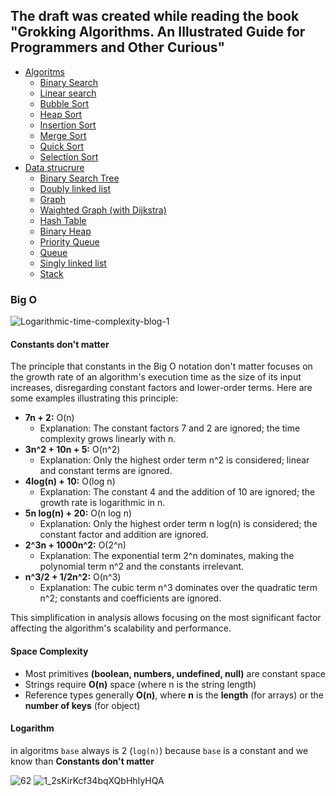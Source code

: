 ## The draft was created while reading the book "Grokking Algorithms. An Illustrated Guide for Programmers and Other Curious"

 - [Algoritms](https://github.com/neskor-b/Algoritms-and-data-structure/tree/main/src/algoritms)
    - [Binary Search](https://github.com/neskor-b/Algoritms-and-data-structure/tree/main/src/algoritms/list-search/binary-search)
    - [Linear search](https://github.com/neskor-b/Algoritms-and-data-structure/tree/main/src/algoritms/list-search/linear-search)
    - [Bubble Sort](https://github.com/neskor-b/Algoritms-and-data-structure/tree/main/src/algoritms/sort/bubble-sort)
    - [Heap Sort](https://github.com/neskor-b/Algoritms-and-data-structure/tree/main/src/algoritms/sort/heap)
    - [Insertion Sort](https://github.com/neskor-b/Algoritms-and-data-structure/tree/main/src/algoritms/sort/insertion-sort)
    - [Merge Sort](https://github.com/neskor-b/Algoritms-and-data-structure/tree/main/src/algoritms/sort/merge-sort)
    - [Quick Sort](https://github.com/neskor-b/Algoritms-and-data-structure/tree/main/src/algoritms/sort/quick-sort)
    - [Selection Sort](https://github.com/neskor-b/Algoritms-and-data-structure/tree/main/src/algoritms/sort/selection-sort)
 - [Data strucrure](https://github.com/neskor-b/Algoritms-and-data-structure/tree/main/src/data-strucrure)
    - [Binary Search Tree](https://github.com/neskor-b/Algoritms-and-data-structure/tree/main/src/data-strucrure/binary-search-tree)
    - [Doubly linked list](https://github.com/neskor-b/Algoritms-and-data-structure/tree/main/src/data-strucrure/doubly-linked-list)
    - [Graph](https://github.com/neskor-b/Algoritms-and-data-structure/tree/main/src/data-strucrure/graph)
    - [Waighted Graph (with Dijkstra)](https://github.com/neskor-b/Algoritms-and-data-structure/blob/main/src/data-strucrure/waighted-graph/index.ts)
    - [Hash Table](https://github.com/neskor-b/Algoritms-and-data-structure/tree/main/src/data-strucrure/hash-table)
    - [Binary Heap](https://github.com/neskor-b/Algoritms-and-data-structure/tree/main/src/data-strucrure/max-binary-heap)
    - [Priority Queue](https://github.com/neskor-b/Algoritms-and-data-structure/tree/main/src/data-strucrure/priority-queue)
    - [Queue](https://github.com/neskor-b/Algoritms-and-data-structure/tree/main/src/data-strucrure/queue)
    - [Singly linked list](https://github.com/neskor-b/Algoritms-and-data-structure/tree/main/src/data-strucrure/singly-linked-list)
    - [Stack](https://github.com/neskor-b/Algoritms-and-data-structure/tree/main/src/data-strucrure/stack)

### Big O
![Logarithmic-time-complexity-blog-1](https://github.com/neskor-b/Algoritms-and-data-structure/assets/89013557/131f70b1-0b83-4456-b9db-5dfe770eedac)

#### Constants don't matter

The principle that constants in the Big O notation don't matter focuses on the growth rate of an algorithm's execution time as the size of its input increases, disregarding constant factors and lower-order terms. Here are some examples illustrating this principle:

- **7n + 2:** O(n)
  - Explanation: The constant factors 7 and 2 are ignored; the time complexity grows linearly with n.
- **3n^2 + 10n + 5:** O(n^2)
  - Explanation: Only the highest order term n^2 is considered; linear and constant terms are ignored.
- **4log(n) + 10:** O(log n)
  - Explanation: The constant 4 and the addition of 10 are ignored; the growth rate is logarithmic in n.
- **5n log(n) + 20:** O(n log n)
  - Explanation: Only the highest order term n log(n) is considered; the constant factor and addition are ignored.
- **2^3n + 1000n^2:** O(2^n)
  - Explanation: The exponential term 2^n dominates, making the polynomial term n^2 and the constants irrelevant.
- **n^3/2 + 1/2n^2:** O(n^3)
  - Explanation: The cubic term n^3 dominates over the quadratic term n^2; constants and coefficients are ignored.

This simplification in analysis allows focusing on the most significant factor affecting the algorithm's scalability and performance.

#### Space Complexity

- Most primitives **(boolean, numbers, undefined, null)** are constant space
- Strings require **O(n)** space (where n is the string length)
- Reference types generally **O(n)**, where **n** is the **length** (for arrays) or the **number of keys** (for object)

#### Logarithm 
in algoritms `base` always is 2 (`log(n)`)
because `base` is a constant and we know than **Constants don't matter**


![62](https://github.com/neskor-b/Algoritms-and-data-structure/assets/89013557/4b519616-bcab-4a29-9021-fd944f45ee26)
![1_2sKirKcf34bqXQbHhIyHQA](https://github.com/neskor-b/Algoritms-and-data-structure/assets/89013557/7f811fe5-feba-478e-ab77-66a186ccb090)







